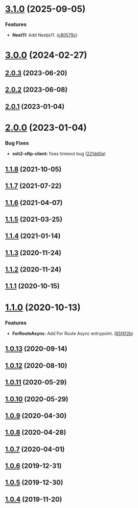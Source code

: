 # [3.1.0](https://github.com/benMain/nest-sftp/compare/v3.0.0...v3.1.0) (2025-09-05)


### Features

* **Nest11:** Add Nestjs11. ([c80579c](https://github.com/benMain/nest-sftp/commit/c80579c593b92ab360d5422e07181ad38e871612))

# [3.0.0](https://github.com/benMain/nest-sftp/compare/v2.0.3...v3.0.0) (2024-02-27)

## [2.0.3](https://github.com/benMain/nest-sftp/compare/v2.0.2...v2.0.3) (2023-06-20)

## [2.0.2](https://github.com/benMain/nest-sftp/compare/v2.0.1...v2.0.2) (2023-06-08)

## [2.0.1](https://github.com/benMain/nest-sftp/compare/v2.0.0...v2.0.1) (2023-01-04)

# [2.0.0](https://github.com/benMain/nest-sftp/compare/v1.1.8...v2.0.0) (2023-01-04)


### Bug Fixes

* **ssh2-sftp-client:** fixes timeout bug ([221dd0e](https://github.com/benMain/nest-sftp/commit/221dd0e60bcebbabe7aa9b8f6ae9c8771fe0eda8))

## [1.1.8](https://github.com/benMain/nest-sftp/compare/v1.1.7...v1.1.8) (2021-10-05)

## [1.1.7](https://github.com/benMain/nest-sftp/compare/v1.1.6...v1.1.7) (2021-07-22)

## [1.1.6](https://github.com/benMain/nest-sftp/compare/v1.1.5...v1.1.6) (2021-04-07)

## [1.1.5](https://github.com/benMain/nest-sftp/compare/v1.1.4...v1.1.5) (2021-03-25)

## [1.1.4](https://github.com/benMain/nest-sftp/compare/v1.1.3...v1.1.4) (2021-01-14)

## [1.1.3](https://github.com/benMain/nest-sftp/compare/v1.1.2...v1.1.3) (2020-11-24)

## [1.1.2](https://github.com/benMain/nest-sftp/compare/v1.1.1...v1.1.2) (2020-11-24)

## [1.1.1](https://github.com/benMain/nest-sftp/compare/v1.1.0...v1.1.1) (2020-10-15)

# [1.1.0](https://github.com/benMain/nest-sftp/compare/v1.0.13...v1.1.0) (2020-10-13)


### Features

* **ForRouteAsync:** Add For Route Async entrypoint. ([85f4f2b](https://github.com/benMain/nest-sftp/commit/85f4f2b15d711fc14acf1bb4d57d836c9886e9ae))

## [1.0.13](https://github.com/benMain/nest-sftp/compare/v1.0.12...v1.0.13) (2020-09-14)

## [1.0.12](https://github.com/benMain/nest-sftp/compare/v1.0.11...v1.0.12) (2020-08-10)

## [1.0.11](https://github.com/benMain/nest-sftp/compare/v1.0.10...v1.0.11) (2020-05-29)

## [1.0.10](https://github.com/benMain/nest-sftp/compare/v1.0.9...v1.0.10) (2020-05-29)

## [1.0.9](https://github.com/benMain/nest-sftp/compare/v1.0.8...v1.0.9) (2020-04-30)

## [1.0.8](https://github.com/benMain/nest-sftp/compare/v1.0.7...v1.0.8) (2020-04-28)

## [1.0.7](https://github.com/benMain/nest-sftp/compare/v1.0.6...v1.0.7) (2020-04-01)

## [1.0.6](https://github.com/benMain/nest-sftp/compare/v1.0.5...v1.0.6) (2019-12-31)

## [1.0.5](https://github.com/benMain/nest-sftp/compare/v1.0.4...v1.0.5) (2019-12-30)

## [1.0.4](https://github.com/benMain/nest-sftp/compare/v1.0.3...v1.0.4) (2019-11-20)
